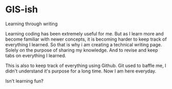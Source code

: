 # GIS-ish

Learning through writing

Learning coding has been extremely useful for me. But as I learn more and become familiar with newer concepts, it is becoming harder to keep track of everything I learned. So that is why i am creating a technical writing page. Solely on the purpose of sharing my knowledge. And to revise and keep tabs on everything I learned.

This is also to keep track of everything using Github. Git used to baffle me, I didn't understand it's purpose for a long time. Now I am here everyday. 

Isn't learning fun? 
